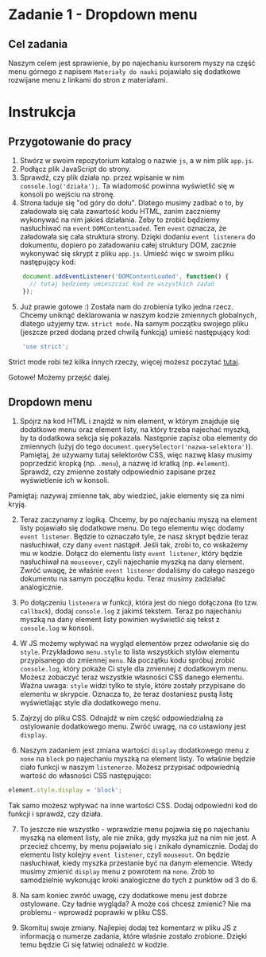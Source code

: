 # Zadanie 1 - Dropdown menu

## Cel zadania

Naszym celem jest sprawienie, by po najechaniu kursorem myszy na część menu górnego z napisem `Materiały do nauki` pojawiało się dodatkowe rozwijane menu z linkami do stron z materiałami.

# Instrukcja

## Przygotowanie do pracy

1. Stwórz w swoim repozytorium katalog o nazwie `js`, a w nim plik `app.js`.
2. Podłącz plik JavaScript do strony.
3. Sprawdź, czy plik działa np. przez wpisanie w nim `console.log('działa');`. Ta wiadomość powinna wyświetlić się w konsoli po wejściu na stronę.
4. Strona ładuje się "od góry do dołu". Dlatego musimy zadbać o to, by załadowała się cała zawartość kodu HTML, zanim zaczniemy wykonywać na nim jakieś działania. Żeby to zrobić będziemy nasłuchiwać na `event` `DOMContentLoaded`. Ten `event` oznacza, że załadowała się cała struktura strony. Dzięki dodaniu `event listenera` do dokumentu, dopiero po załadowaniu całej struktury DOM, zacznie wykonywać się skrypt z pliku `app.js`. Umieść więc w swoim pliku następujący kod:
```javascript
    document.addEventListener('DOMContentLoaded', function() {
      // tutaj będziemy umieszczać kod ze wszystkich zadań
    });
```
5. Już prawie gotowe :) Została nam do zrobienia tylko jedna rzecz. Chcemy uniknąć deklarowania w naszym kodzie zmiennych globalnych, dlatego użyjemy tzw. `strict mode`. Na samym początku swojego pliku (jeszcze przed dodaną przed chwilą funkcją) umieść następujący kod:
```javascript
    'use strict';
```
Strict mode robi też kilka innych rzeczy, więcej możesz poczytać <a href="https://developer.mozilla.org/en-US/docs/Web/JavaScript/Reference/Strict_mode">tutaj</a>.

Gotowe! Możemy przejść dalej. 

## Dropdown menu

1. Spójrz na kod HTML i znajdź w nim element, w którym znajduje się dodatkowe menu oraz element listy, na który trzeba najechać myszką, by ta dodatkowa sekcja się pokazała. Następnie zapisz oba elementy do zmiennych (użyj do tego `document.querySelector('nazwa-selektora')`). Pamiętaj, że używamy tutaj selektorów CSS, więc nazwę klasy musimy poprzedzić kropką (np. `.menu`), a nazwę id kratką (np. `#element`). Sprawdź, czy zmienne zostały odpowiednio zapisane przez wyświetlenie ich w konsoli.

Pamiętaj: nazywaj zmienne tak, aby wiedzieć, jakie elementy się za nimi kryją.

2. Teraz zaczynamy z logiką. Chcemy, by po najechaniu myszą na element listy pojawiało się dodatkowe menu. Do tego elementu więc dodamy `event listener`. Będzie to oznaczało tyle, że nasz skrypt będzie teraz nasłuchiwał, czy dany `event` nastąpił. Jeśli tak, zrobi to, co wskażemy mu w kodzie. Dołącz do elementu listy `event listener`, który będzie nasłuchiwał na `mouseover`, czyli najechanie myszką na dany element. 
Zwróć uwagę, że właśnie `event listener` dodaliśmy do całego naszego dokumentu na samym początku kodu. Teraz musimy zadziałać analogicznie.

3. Po dołączeniu `listenera` w funkcji, która jest do niego dołączona (to tzw. `callback`), dodaj `console.log` z jakimś tekstem. Teraz po najechaniu myszką na dany element listy powinien wyświetlić się tekst z `console.log` w konsoli.

4. W JS możemy wpływać na wygląd elementów przez odwołanie się do `style`. Przykładowo `menu.style` to lista wszystkich stylów elementu przypisanego do zmiennej `menu`. Na początku kodu spróbuj zrobić `console.log`, który pokaże Ci style dla zmiennej z dodatkowym menu. Możesz zobaczyć teraz wszystkie własności CSS danego elementu. Ważna uwaga: `style` widzi tylko te style, które zostały przypisane do elementu w skrypcie. Oznacza to, że teraz dostaniesz pustą listę wyświetlając style dla dodatkowego menu.

5. Zajrzyj do pliku CSS. Odnajdź w nim część odpowiedzialną za ostylowanie dodatkowego menu. Zwróć uwagę, na co ustawiony jest `display`.

6. Naszym zadaniem jest zmiana wartości `display` dodatkowego menu z `none` na `block` po najechaniu myszką na element listy. To właśnie będzie ciało funkcji w naszym `listenerze`. Możesz przypisać odpowiednią wartość do własności CSS następująco:
```javascript
element.style.display = 'block';
```
Tak samo możesz wpływać na inne wartości CSS. Dodaj odpowiedni kod do funkcji i sprawdź, czy działa.

7. To jeszcze nie wszystko - wprawdzie menu pojawia się po najechaniu myszką na element listy, ale nie znika, gdy myszka już na nim nie jest. A przecież chcemy, by menu pojawiało się i znikało dynamicznie. Dodaj do elementu listy kolejny `event listener`, czyli `mouseout`. On będzie nasłuchiwał, kiedy myszka przestanie być na danym elemencie. Wtedy musimy zmienić `display` menu z powrotem na `none`. Zrób to samodzielnie wykonując kroki analogiczne do tych z punktów od 3 do 6.

8. Na sam koniec zwróć uwagę, czy dodatkowe menu jest dobrze ostylowane. Czy ładnie wygląda? A może coś chcesz zmienić? Nie ma problemu - wprowadź poprawki w pliku CSS.

9. Skomituj swoje zmiany. Najlepiej dodaj też komentarz w pliku JS z informacją o numerze zadania, które właśnie zostało zrobione. Dzięki temu będzie Ci się łatwiej odnaleźć w kodzie.